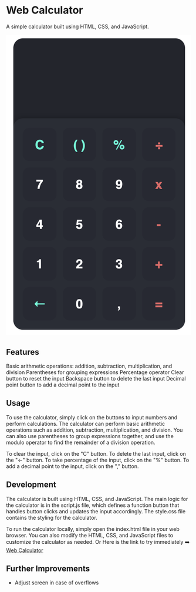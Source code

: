 # Web Calculator
A simple calculator built using HTML, CSS, and JavaScript.

![Alt text](./ss.png)

## Features
Basic arithmetic operations: addition, subtraction, multiplication, and division
Parentheses for grouping expressions
Percentage operator
Clear button to reset the input
Backspace button to delete the last input
Decimal point button to add a decimal point to the input

## Usage
To use the calculator, simply click on the buttons to input numbers and perform calculations. The calculator can perform basic arithmetic operations such as addition, subtraction, multiplication, and division. You can also use parentheses to group expressions together, and use the modulo operator to find the remainder of a division operation.

To clear the input, click on the "C" button. To delete the last input, click on the "<-" button. To take percentage of the input, click on the "%" button. To add a decimal point to the input, click on the "," button.

## Development
The calculator is built using HTML, CSS, and JavaScript. The main logic for the calculator is in the script.js file, which defines a function button that handles button clicks and updates the input accordingly. The style.css file contains the styling for the calculator.

To run the calculator locally, simply open the index.html file in your web browser. You can also modify the HTML, CSS, and JavaScript files to customize the calculator as needed.
Or Here is the link to try immediately :arrow_right:  [Web Calculator]( https://cyuzbas.github.io/WebCalculator/) 

 ## Further Improvements
 - Adjust screen in case of overflows 
